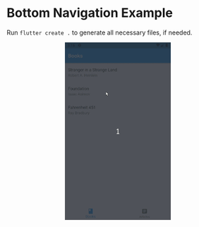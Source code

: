# Bottom Navigation Example

Run `flutter create .` to generate all necessary files, if needed.

<p align="center">
<img src="https://raw.githubusercontent.com/slovnicki/beamer_examples/master/bottom_navigation/example-bottom-navigation-mobile.gif" alt="example-books" width="240">